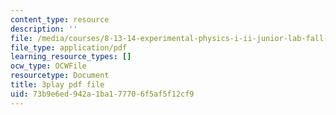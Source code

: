 ```yaml
---
content_type: resource
description: ''
file: /media/courses/8-13-14-experimental-physics-i-ii-junior-lab-fall-2016-spring-2017/73b9e6ed942a1ba177706f5af5f12cf9_zHcHGFvd7Vw.pdf
file_type: application/pdf
learning_resource_types: []
ocw_type: OCWFile
resourcetype: Document
title: 3play pdf file
uid: 73b9e6ed-942a-1ba1-7770-6f5af5f12cf9
---
```

